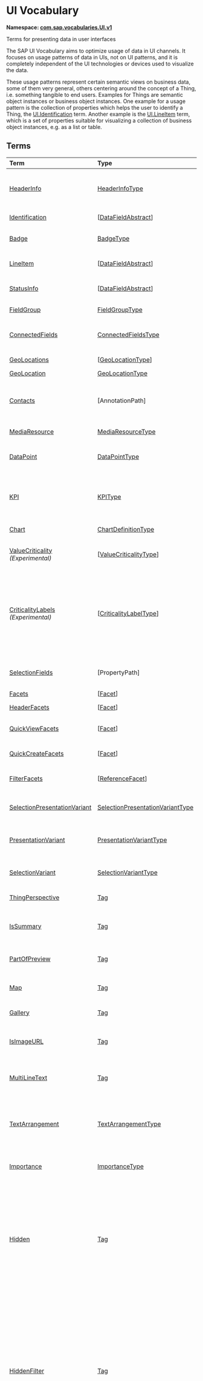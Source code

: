 # UI Vocabulary
**Namespace: [com.sap.vocabularies.UI.v1](UI.xml)**

Terms for presenting data in user interfaces

The SAP UI Vocabulary aims to optimize usage of data in UI channels.
It focuses on usage patterns of data in UIs, not on UI patterns, and it is completely independent of the
UI technologies or devices used to visualize the data.

These usage patterns represent certain semantic views on business data, some of them very general,
others centering around the concept of a Thing, i.e. something tangible to end users.
Examples for Things are semantic object instances or business object instances.
One example for a usage pattern is the collection of properties which helps the user to identify a Thing,
the [UI.Identification](#Identification) term.
Another example is the [UI.LineItem](#LineItem) term, which is a set of properties suitable for visualizing
a collection of business object instances, e.g. as a list or table.


## Terms

Term|Type|Description
:---|:---|:----------
[HeaderInfo](UI.xml#L55)|[HeaderInfoType](#HeaderInfoType)|<a name="HeaderInfo"></a>Information for the header area of an entity representation. HeaderInfo is mandatory for main entity types of the model
[Identification](UI.xml#L106)|\[[DataFieldAbstract](#DataFieldAbstract)\]|<a name="Identification"></a>Collection of fields identifying the object
[Badge](UI.xml#L111)|[BadgeType](#BadgeType)|<a name="Badge"></a>Information usually displayed in the form of a business card
[LineItem](UI.xml#L139)|\[[DataFieldAbstract](#DataFieldAbstract)\]|<a name="LineItem"></a>Collection of data fields for representation in a table or list
[StatusInfo](UI.xml#L144)|\[[DataFieldAbstract](#DataFieldAbstract)\]|<a name="StatusInfo"></a>Collection of data fields describing the status of an entity
[FieldGroup](UI.xml#L149)|[FieldGroupType](#FieldGroupType)|<a name="FieldGroup"></a>Group of fields with an optional label
[ConnectedFields](UI.xml#L163)|[ConnectedFieldsType](#ConnectedFieldsType)|<a name="ConnectedFields"></a>Group of semantically connected fields with a representation template and an optional label ([Example](UI.xml#L166))
[GeoLocations](UI.xml#L232)|\[[GeoLocationType](#GeoLocationType)\]|<a name="GeoLocations"></a>Collection of geographic locations
[GeoLocation](UI.xml#L236)|[GeoLocationType](#GeoLocationType)|<a name="GeoLocation"></a>Geographic location
[Contacts](UI.xml#L256)|\[AnnotationPath\]|<a name="Contacts"></a>Collection of contacts<p>Each collection item MUST reference an annotation of a Communication.Contact</p>
[MediaResource](UI.xml#L263)|[MediaResourceType](#MediaResourceType)|<a name="MediaResource"></a>Properties that describe a media resource
[DataPoint](UI.xml#L317)|[DataPointType](#DataPointType)|<a name="DataPoint"></a>Visualization of a single point of data, typically a number; may also be textual, e.g. a status value
[KPI](UI.xml#L617)|[KPIType](#KPIType)|<a name="KPI"></a>A Key Performance Indicator (KPI) bundles a SelectionVariant and a DataPoint, and provides details for progressive disclosure
[Chart](UI.xml#L672)|[ChartDefinitionType](#ChartDefinitionType)|<a name="Chart"></a>Visualization of multiple data points
[ValueCriticality](UI.xml#L884) *(Experimental)*|\[[ValueCriticalityType](#ValueCriticalityType)\]|<a name="ValueCriticality"></a>Assign criticalities to primitive values. This information can be used for semantic coloring.
[CriticalityLabels](UI.xml#L899) *(Experimental)*|\[[CriticalityLabelType](#CriticalityLabelType)\]|<a name="CriticalityLabels"></a>Assign labels to criticalities. This information can be used for semantic coloring. When applied to a property, a label for a criticality must be provided, if more than one value of the annotated property has been assigned to the same criticality. There must be no more than one label per criticality.
[SelectionFields](UI.xml#L921)|\[PropertyPath\]|<a name="SelectionFields"></a>Properties that might be relevant for filtering a collection of entities of this type
[Facets](UI.xml#L930)|\[[Facet](#Facet)\]|<a name="Facets"></a>Collection of facets
[HeaderFacets](UI.xml#L934)|\[[Facet](#Facet)\]|<a name="HeaderFacets"></a>Facets for additional object header information
[QuickViewFacets](UI.xml#L938)|\[[Facet](#Facet)\]|<a name="QuickViewFacets"></a>Facets that may be used for a quick overview of the object
[QuickCreateFacets](UI.xml#L942)|\[[Facet](#Facet)\]|<a name="QuickCreateFacets"></a>Facets that may be used for a (quick) create of the object
[FilterFacets](UI.xml#L946)|\[[ReferenceFacet](#ReferenceFacet)\]|<a name="FilterFacets"></a>Facets that reference UI.FieldGroup annotations to group filterable fields
[SelectionPresentationVariant](UI.xml#L1010)|[SelectionPresentationVariantType](#SelectionPresentationVariantType)|<a name="SelectionPresentationVariant"></a>A SelectionPresentationVariant bundles a Selection Variant and a Presentation Variant
[PresentationVariant](UI.xml#L1036)|[PresentationVariantType](#PresentationVariantType)|<a name="PresentationVariant"></a>Defines how the result of a queried collection of entities is shaped and how this result is displayed
[SelectionVariant](UI.xml#L1110)|[SelectionVariantType](#SelectionVariantType)|<a name="SelectionVariant"></a>A SelectionVariant denotes a combination of parameters and filters to query the annotated entity set
[ThingPerspective](UI.xml#L1242)|[Tag](https://github.com/oasis-tcs/odata-vocabularies/blob/master/vocabularies/Org.OData.Core.V1.md#Tag)|<a name="ThingPerspective"></a>The annotated term is a Thing Perspective
[IsSummary](UI.xml#L1245)|[Tag](https://github.com/oasis-tcs/odata-vocabularies/blob/master/vocabularies/Org.OData.Core.V1.md#Tag)|<a name="IsSummary"></a>This Facet and all included Facets are the summary of the thing. At most one Facet of a thing can be tagged with this term
[PartOfPreview](UI.xml#L1250)|[Tag](https://github.com/oasis-tcs/odata-vocabularies/blob/master/vocabularies/Org.OData.Core.V1.md#Tag)|<a name="PartOfPreview"></a>This Facet and all included Facets are part of the Thing preview
[Map](UI.xml#L1254)|[Tag](https://github.com/oasis-tcs/odata-vocabularies/blob/master/vocabularies/Org.OData.Core.V1.md#Tag)|<a name="Map"></a>Target MUST reference a UI.GeoLocation, Communication.Address or a collection of these
[Gallery](UI.xml#L1259)|[Tag](https://github.com/oasis-tcs/odata-vocabularies/blob/master/vocabularies/Org.OData.Core.V1.md#Tag)|<a name="Gallery"></a>Target MUST reference a UI.MediaResource
[IsImageURL](UI.xml#L1264)|[Tag](https://github.com/oasis-tcs/odata-vocabularies/blob/master/vocabularies/Org.OData.Core.V1.md#Tag)|<a name="IsImageURL"></a>Properties and terms annotated with this term MUST contain a valid URL referencing an resource with a MIME type image
[MultiLineText](UI.xml#L1270)|[Tag](https://github.com/oasis-tcs/odata-vocabularies/blob/master/vocabularies/Org.OData.Core.V1.md#Tag)|<a name="MultiLineText"></a>Properties annotated with this annotation should be rendered as multi-line text (e.g. text area)
[TextArrangement](UI.xml#L1276)|[TextArrangementType](#TextArrangementType)|<a name="TextArrangement"></a>Describes the arrangement of a code or ID value and its text<p>If used for a single property the Common.Text annotation is annotated</p>
[Importance](UI.xml#L1303)|[ImportanceType](#ImportanceType)|<a name="Importance"></a>Expresses the importance of e.g. a DataField or an annotation
[Hidden](UI.xml#L1318)|[Tag](https://github.com/oasis-tcs/odata-vocabularies/blob/master/vocabularies/Org.OData.Core.V1.md#Tag)|<a name="Hidden"></a>Properties or facets (see UI.Facet) annotated with this term will not be rendered if the annotation evaluates to true.<p>Hidden properties usually carry technical information that is used for application control and is of no direct interest to end users. The annotation value may be an expression to dynamically hide or render the annotated feature.</p>
[HiddenFilter](UI.xml#L1325)|[Tag](https://github.com/oasis-tcs/odata-vocabularies/blob/master/vocabularies/Org.OData.Core.V1.md#Tag)|<a name="HiddenFilter"></a>Properties annotated with this term will not be rendered as filter criteria if the annotation evaluates to true.<p>Properties annotated with `HiddenFilter` are intended as parts of a `$filter` expression that cannot be directly influenced by end users. The properties will be rendered in all other places, e.g. table columns or form fields. This is in contrast to properties annotated with [Hidden](#Hidden) that are not rendered at all.</p>
[DataFieldDefault](UI.xml#L1332)|[DataFieldAbstract](#DataFieldAbstract)|<a name="DataFieldDefault"></a>Default representation of a property as a datafield, e.g. when the property is added as a table column or form field via personalization<p>Only concrete subtypes of [DataFieldAbstract](#DataFieldAbstract) can be used for a DataFieldDefault. For type [DataField](#DataField) and its subtypes the annotation target SHOULD be the same property that is referenced via a path expression in the `Value` of the datafield.</p>
[Criticality](UI.xml#L1512)|[CriticalityType](#CriticalityType)|<a name="Criticality"></a>Service-calculated criticality, alternative to UI.CriticalityCalculation
[CriticalityCalculation](UI.xml#L1516)|[CriticalityCalculationType](#CriticalityCalculationType)|<a name="CriticalityCalculation"></a>Parameters for client-calculated criticality, alternative to UI.Criticality
[OrderBy](UI.xml#L1520) *(Experimental)*|PropertyPath|<a name="OrderBy"></a>Sort by the referenced property instead of by the annotated property<p>Example: annotated property `SizeCode` has string values XS, S, M, L, XL, referenced property SizeOrder has numeric values -2, -1, 0, 1, 2. Numeric ordering by SizeOrder will be more understandable than lexicographic ordering by SizeCode.</p>
[RecommendationState](UI.xml#L1528) *(Experimental)*|[RecommendationStateType](#RecommendationStateType)|<a name="RecommendationState"></a>Indicates whether a field contains or has a recommended value<p>Intelligent systems can help users by recommending input the user may "prefer".</p>
[RecommendationList](UI.xml#L1560) *(Experimental)*|[RecommendationListType](#RecommendationListType)|<a name="RecommendationList"></a>Specifies how to get a list of recommended values for a property or parameter<p>Intelligent systems can help users by recommending input the user may "prefer".</p>

## <a name="HeaderInfoType"></a>[HeaderInfoType](UI.xml#L60)


Property|Type|Description
:-------|:---|:----------
[TypeName](UI.xml#L61)|String|Name of the main entity type
[TypeNamePlural](UI.xml#L65)|String|Plural form of the name of the main entity type
[Title](UI.xml#L69)|[DataFieldAbstract](#DataFieldAbstract)|Title, e.g. for overview pages<p>This can be a [DataField](#DataField) and any of its children, or a [DataFieldForAnnotation](#DataFieldForAnnotation) targeting [ConnectedFields](#ConnectedFields).</p>
[Description](UI.xml#L80)|[DataFieldAbstract](#DataFieldAbstract)|Description, e.g. for overview pages<p>This can be a [DataField](#DataField) and any of its children, or a [DataFieldForAnnotation](#DataFieldForAnnotation) targeting [ConnectedFields](#ConnectedFields).</p>
[ImageUrl](UI.xml#L91)|URL|Image URL for an instance of the entity type. If the property ImageUrl has a valid value, it can be used for the visualization of the instance. If it is not available or not valid the property TypeImageUrl can be used instead.
[TypeImageUrl](UI.xml#L96)|URL|Image URL for the entity type
[Initials](UI.xml#L100) *(Experimental)*|String|Latin letters to be used in case no ImageUrl or TypeImageUrl is present

## <a name="BadgeType"></a>[BadgeType](UI.xml#L115)


Property|Type|Description
:-------|:---|:----------
[HeadLine](UI.xml#L116)|[DataField](#DataField)|Headline
[Title](UI.xml#L119)|[DataField](#DataField)|Title
[ImageUrl](UI.xml#L122)|URL|Image URL for an instance of the entity type. If the property ImageUrl has a valid value, it can be used for the visualization of the instance. If it is not available or not valid the property TypeImageUrl can be used instead.
[TypeImageUrl](UI.xml#L127)|URL|Image URL for the entity type
[MainInfo](UI.xml#L131)|[DataField](#DataField)|Main information on the business card
[SecondaryInfo](UI.xml#L134)|[DataField](#DataField)|Additional information on the business card

## <a name="FieldGroupType"></a>[FieldGroupType](UI.xml#L153)


Property|Type|Description
:-------|:---|:----------
[Label](UI.xml#L154)|String|Label for the field group
[Data](UI.xml#L158)|\[[DataFieldAbstract](#DataFieldAbstract)\]|Collection of data fields

## <a name="ConnectedFieldsType"></a>[ConnectedFieldsType](UI.xml#L191)
Group of semantically connected fields with a representation template and an optional label

Property|Type|Description
:-------|:---|:----------
[Label](UI.xml#L194)|String|Label for the connected fields
[Template](UI.xml#L198)|String|Template for representing the connected fields<p>Template variables are identifiers enclosed in curly braces, e.g. `{MaterialName} - {MaterialClassName}`. The `Data` collection assigns values to the template variables.</p>
[Data](UI.xml#L204)|[Dictionary](https://github.com/oasis-tcs/odata-vocabularies/blob/master/vocabularies/Org.OData.Core.V1.md#Dictionary)|Dictionary of template variables<p>Each template variable used in `Template` must be assigned a value here. The value must be of type [DataFieldAbstract](#DataFieldAbstract)</p>

## <a name="GeoLocationType"></a>[GeoLocationType](UI.xml#L240)
Properties that define a geographic location

Property|Type|Description
:-------|:---|:----------
[Latitude](UI.xml#L242)|Double|Geographic latitude
[Longitude](UI.xml#L245)|Double|Geographic longitude
[Location](UI.xml#L248)|GeographyPoint|A point in a round-earth coordinate system
[Address](UI.xml#L251)|[AddressType](Communication.md#AddressType)|vCard-style address

## <a name="MediaResourceType"></a>[MediaResourceType](UI.xml#L267)


Property|Type|Description
:-------|:---|:----------
[Url](UI.xml#L268)|URL|URL of media resource
[ContentType](UI.xml#L272)|MediaType|Content type, such as application/pdf, video/x-flv, image/jpeg
[ByteSize](UI.xml#L276)|Int64|Resource size in bytes
[ChangedAt](UI.xml#L279)|DateTimeOffset|Date of last change
[Thumbnail](UI.xml#L282)|[ImageType](#ImageType)|Thumbnail image
[Title](UI.xml#L285)|[DataField](#DataField)|Resource title
[Description](UI.xml#L288)|[DataField](#DataField)|Resource description

## <a name="ImageType"></a>[ImageType](UI.xml#L292)


Property|Type|Description
:-------|:---|:----------
[Url](UI.xml#L293)|URL|URL of image
[Width](UI.xml#L297)|String|Width of image
[Height](UI.xml#L300)|String|Height of image

## <a name="DataPointType"></a>[DataPointType](UI.xml#L322)


Property|Type|Description
:-------|:---|:----------
[Title](UI.xml#L323)|String|Title of the data point
[Description](UI.xml#L327)|String|Short description
[LongDescription](UI.xml#L331)|String|Full description
[Value](UI.xml#L335)|PrimitiveType|Numeric value<p> The value is typically provided via a `Path` construct. The path MUST lead to a direct property of the same entity type or a property of a complex property (recursively) of that entity type, navigation segments are not allowed.<br/>It could be annotated with either `UoM.ISOCurrency` or `UoM.Unit`. Percentage values are annotated with `UoM.Unit = '%'`. A renderer should take an optional `Common.Text` annotation into consideration.             </p>
[TargetValue](UI.xml#L347)|PrimitiveType|Target value
[ForecastValue](UI.xml#L350)|PrimitiveType|Forecast value
[MinimumValue](UI.xml#L353)|Decimal|Minimum value (for output rendering)
[MaximumValue](UI.xml#L356)|Decimal|Maximum value (for output rendering)
[ValueFormat](UI.xml#L359)|[NumberFormat](#NumberFormat)|Number format
[Visualization](UI.xml#L362)|[VisualizationType](#VisualizationType)|Preferred visualization
[SampleSize](UI.xml#L365)|PrimitiveType|Sample size used for the determination of the data point; should contain just integer value as Edm.Byte, Edm.SByte, Edm.Intxx, and Edm.Decimal with scale 0.
[ReferencePeriod](UI.xml#L372)|[ReferencePeriod](#ReferencePeriod)|Reference period
[Criticality](UI.xml#L375)|[CriticalityType](#CriticalityType)|Service-calculated criticality, alternative to CriticalityCalculation
[CriticalityLabels](UI.xml#L378)|AnnotationPath|Custom labels for the criticality legend. Annotation path MUST end in UI.CriticalityLabels
[CriticalityRepresentation](UI.xml#L386) *(Experimental)*|[CriticalityRepresentationType](#CriticalityRepresentationType)|Decides if criticality is visualized in addition by means of an icon
[CriticalityCalculation](UI.xml#L390)|[CriticalityCalculationType](#CriticalityCalculationType)|Parameters for client-calculated criticality, alternative to Criticality
[Trend](UI.xml#L393)|[TrendType](#TrendType)|Service-calculated trend, alternative to TrendCalculation
[TrendCalculation](UI.xml#L396)|[TrendCalculationType](#TrendCalculationType)|Parameters for client-calculated trend, alternative to Trend
[Responsible](UI.xml#L399)|[ContactType](Communication.md#ContactType)|Contact person

## <a name="NumberFormat"></a>[NumberFormat](UI.xml#L404)
Describes how to visualise a number

Property|Type|Description
:-------|:---|:----------
[ScaleFactor](UI.xml#L406)|Decimal|Display value in *ScaleFactor* units, e.g. 1000 for k (kilo), 1e6 for M (Mega)
[NumberOfFractionalDigits](UI.xml#L410)|Byte|Number of fractional digits of the scaled value to be visualized

## <a name="VisualizationType"></a>[VisualizationType](UI.xml#L415)


Member|Value|Description
:-----|----:|:----------
[Number](UI.xml#L416)|0|Visualize as a number
[BulletChart](UI.xml#L419)|1|Visualize as bullet chart - requires TargetValue
[Progress](UI.xml#L422)|2|Visualize as progress indicator - requires TargetValue
[Rating](UI.xml#L425)|3|Visualize as partially or completely filled stars/hearts/... - requires TargetValue
[Donut](UI.xml#L429)|4|Visualize as donut, optionally with missing segment - requires TargetValue
[DeltaBulletChart](UI.xml#L432)|5|Visualize as delta bullet chart - requires TargetValue

## <a name="ReferencePeriod"></a>[ReferencePeriod](UI.xml#L437)
Reference period

Property|Type|Description
:-------|:---|:----------
[Description](UI.xml#L439)|String|Short description of the reference period
[Start](UI.xml#L443)|DateTimeOffset|Start of the reference period
[End](UI.xml#L446)|DateTimeOffset|End of the reference period

## <a name="CriticalityType"></a>[CriticalityType](UI.xml#L451)
Criticality of a value or status, represented e.g. via semantic colors (https://experience.sap.com/fiori-design-web/foundation/colors/#semantic-colors)

Member|Value|Description
:-----|----:|:----------
[VeryNegative](UI.xml#L454) *(Experimental)*|-1|Very negative / dark-red status - risk - out of stock - late
[Neutral](UI.xml#L458)|0|Neutral / grey status - inactive - open - in progress
[Negative](UI.xml#L461)|1|Negative / red status - attention - overload - alert
[Critical](UI.xml#L464)|2|Critical / orange status - warning
[Positive](UI.xml#L467)|3|Positive / green status - completed - available - on track - acceptable
[VeryPositive](UI.xml#L470) *(Experimental)*|4|Very positive / blue status - above max stock - excess

## <a name="CriticalityCalculationType"></a>[CriticalityCalculationType](UI.xml#L476): [CriticalityThresholdsType](#CriticalityThresholdsType)
Describes how to calculate the criticality of a value depending on the improvement direction


The calculation is done by comparing a value to the threshold values relevant for the specified improvement direction.

For improvement direction `Target`, the criticality is calculated using both low and high threshold values. It will be
  - Positive if the value is greater than or equal to AcceptanceRangeLowValue and lower than or equal to AcceptanceRangeHighValue
  - Neutral if the value is greater than or equal to ToleranceRangeLowValue and lower than AcceptanceRangeLowValue OR greater than AcceptanceRangeHighValue and lower than or equal to ToleranceRangeHighValue
  - Critical if the value is greater than or equal to DeviationRangeLowValue and lower than ToleranceRangeLowValue OR greater than ToleranceRangeHighValue  and lower than or equal to DeviationRangeHighValue
  - Negative if the value is lower than DeviationRangeLowValue or greater than DeviationRangeHighValue

For improvement direction `Minimize`, the criticality is calculated using the high threshold values. It is
  - Positive if the value is lower than or equal to AcceptanceRangeHighValue
  - Neutral if the value is  greater than AcceptanceRangeHighValue and lower than or equal to ToleranceRangeHighValue
  - Critical if the value is greater than ToleranceRangeHighValue and lower than or equal to DeviationRangeHighValue
  - Negative if the value is greater than DeviationRangeHighValue

For improvement direction `Maximize`, the criticality is calculated using the low threshold values. It is
  - Positive if the value is greater than or equal to AcceptanceRangeLowValue
  - Neutral if the value is less than AcceptanceRangeLowValue and greater than or equal to ToleranceRangeLowValue
  - Critical if the value is lower than ToleranceRangeLowValue and greater than or equal to DeviationRangeLowValue
  - Negative if the value is lower than DeviationRangeLowValue

Thresholds are optional. For unassigned values, defaults are determined in this order:
  - For DeviationRange, an omitted LowValue translates into the smallest possible number (-INF), an omitted HighValue translates into the largest possible number (+INF)
  - For ToleranceRange, an omitted LowValue will be initialized with DeviationRangeLowValue, an omitted HighValue will be initialized with DeviationRangeHighValue
  - For AcceptanceRange, an omitted LowValue will be initialized with ToleranceRangeLowValue, an omitted HighValue will be initialized with ToleranceRangeHighValue
          

Property|Type|Description
:-------|:---|:----------
[*AcceptanceRangeLowValue*](UI.xml#L521)|PrimitiveType|Lowest value that is considered positive
[*AcceptanceRangeHighValue*](UI.xml#L524)|PrimitiveType|Highest value that is considered positive
[*ToleranceRangeLowValue*](UI.xml#L527)|PrimitiveType|Lowest value that is considered neutral
[*ToleranceRangeHighValue*](UI.xml#L530)|PrimitiveType|Highest value that is considered neutral
[*DeviationRangeLowValue*](UI.xml#L533)|PrimitiveType|Lowest value that is considered critical
[*DeviationRangeHighValue*](UI.xml#L536)|PrimitiveType|Highest value that is considered critical
[ImprovementDirection](UI.xml#L507)|[ImprovementDirectionType](#ImprovementDirectionType)|Describes in which direction the value improves
[ConstantThresholds](UI.xml#L510) *(Experimental)*|\[[LevelThresholdsType](#LevelThresholdsType)\]|List of thresholds depending on the aggregation level as a set of constant values<p>Constant thresholds shall only be used in order to refine constant values given for the data point overall (aggregation level with empty collection of property paths), but not if the thresholds are based on other measure elements.</p>

## <a name="CriticalityThresholdsType"></a>[CriticalityThresholdsType](UI.xml#L519)
Thresholds for calculating the criticality of a value

**Derived Types:**
- [CriticalityCalculationType](#CriticalityCalculationType)
- [LevelThresholdsType](#LevelThresholdsType)

Property|Type|Description
:-------|:---|:----------
[AcceptanceRangeLowValue](UI.xml#L521)|PrimitiveType|Lowest value that is considered positive
[AcceptanceRangeHighValue](UI.xml#L524)|PrimitiveType|Highest value that is considered positive
[ToleranceRangeLowValue](UI.xml#L527)|PrimitiveType|Lowest value that is considered neutral
[ToleranceRangeHighValue](UI.xml#L530)|PrimitiveType|Highest value that is considered neutral
[DeviationRangeLowValue](UI.xml#L533)|PrimitiveType|Lowest value that is considered critical
[DeviationRangeHighValue](UI.xml#L536)|PrimitiveType|Highest value that is considered critical

## <a name="ImprovementDirectionType"></a>[ImprovementDirectionType](UI.xml#L541)
Describes which direction of a value change is seen as an improvement

Member|Value|Description
:-----|----:|:----------
[Minimize](UI.xml#L543)|1|Lower is better
[Target](UI.xml#L546)|2|Closer to the target is better
[Maximize](UI.xml#L549)|3|Higher is better

## <a name="LevelThresholdsType"></a>[LevelThresholdsType](UI.xml#L554): [CriticalityThresholdsType](#CriticalityThresholdsType) *(Experimental)*
Thresholds for an aggregation level

Property|Type|Description
:-------|:---|:----------
[*AcceptanceRangeLowValue*](UI.xml#L521)|PrimitiveType|Lowest value that is considered positive
[*AcceptanceRangeHighValue*](UI.xml#L524)|PrimitiveType|Highest value that is considered positive
[*ToleranceRangeLowValue*](UI.xml#L527)|PrimitiveType|Lowest value that is considered neutral
[*ToleranceRangeHighValue*](UI.xml#L530)|PrimitiveType|Highest value that is considered neutral
[*DeviationRangeLowValue*](UI.xml#L533)|PrimitiveType|Lowest value that is considered critical
[*DeviationRangeHighValue*](UI.xml#L536)|PrimitiveType|Highest value that is considered critical
[AggregationLevel](UI.xml#L557)|\[PropertyPath\]|An unordered tuple of dimensions, i.e. properties which are intended to be used for grouping in aggregating requests. In analytical UIs, e.g. an analytical chart, the aggregation level typically corresponds to the visible dimensions.

## <a name="TrendType"></a>[TrendType](UI.xml#L563)
The trend of a value

Member|Value|Description
:-----|----:|:----------
[StrongUp](UI.xml#L565)|1|Value grows strongly
[Up](UI.xml#L568)|2|Value grows
[Sideways](UI.xml#L571)|3|Value does not significantly grow or shrink
[Down](UI.xml#L574)|4|Value shrinks
[StrongDown](UI.xml#L577)|5|Value shrinks strongly

## <a name="TrendCalculationType"></a>[TrendCalculationType](UI.xml#L582)
Describes how to calculate the trend of a value


By default, the calculation is done by comparing the difference between Value and ReferenceValue to the threshold values.
If IsRelativeDifference is set, the difference of Value and ReferenceValue is divided by ReferenceValue and the relative difference is compared.

The trend is
  - StrongUp if the difference is greater than or equal to StrongUpDifference
  - Up if the difference is less than StrongUpDifference and greater than or equal to UpDifference
  - Sideways if the difference  is less than UpDifference and greater than DownDifference
  - Down if the difference is greater than StrongDownDifference and lower than or equal to DownDifference
  - StrongDown if the difference is lower than or equal to StrongDownDifference

Property|Type|Description
:-------|:---|:----------
[ReferenceValue](UI.xml#L596)|PrimitiveType|Reference value for the calculation, e.g. number of sales for the last year
[IsRelativeDifference](UI.xml#L600)|Boolean|Calculate with a relative difference
[UpDifference](UI.xml#L603)|Decimal|Threshold for Up
[StrongUpDifference](UI.xml#L606)|Decimal|Threshold for StrongUp
[DownDifference](UI.xml#L609)|Decimal|Threshold for Down
[StrongDownDifference](UI.xml#L612)|Decimal|Threshold for StrongDown

## <a name="KPIType"></a>[KPIType](UI.xml#L623)


Property|Type|Description
:-------|:---|:----------
[ID](UI.xml#L624)|String|Optional identifier to reference this instance from an external context
[ShortDescription](UI.xml#L629) *(Experimental)*|String|Very short description
[SelectionVariant](UI.xml#L634)|[SelectionVariantType](#SelectionVariantType)|Selection variant, either specified inline or referencing another annotation via Path
[DataPoint](UI.xml#L638)|[DataPointType](#DataPointType)|Data point, either specified inline or referencing another annotation via Path
[AdditionalDataPoints](UI.xml#L642)|\[[DataPointType](#DataPointType)\]|Additional data points, either specified inline or referencing another annotation via Path<p>Additional data points are typically related to the main data point and provide complementing information or could be used for comparisons</p>
[Detail](UI.xml#L648)|[KPIDetailType](#KPIDetailType)|Contains information about KPI details, especially drill-down presentations

## <a name="KPIDetailType"></a>[KPIDetailType](UI.xml#L653)


Property|Type|Description
:-------|:---|:----------
[DefaultPresentationVariant](UI.xml#L654)|[PresentationVariantType](#PresentationVariantType)|Presentation variant, either specified inline or referencing another annotation via Path
[AlternativePresentationVariants](UI.xml#L658)|\[[PresentationVariantType](#PresentationVariantType)\]|A list of alternative presentation variants, either specified inline or referencing another annotation via Path
[SemanticObject](UI.xml#L662)|String|Name of the Semantic Object. If not specified, use Semantic Object annotated at the property referenced in KPI/DataPoint/Value
[Action](UI.xml#L666)|String|Name of the Action on the Semantic Object. If not specified, let user choose which of the available actions to trigger.

## <a name="ChartDefinitionType"></a>[ChartDefinitionType](UI.xml#L676)


Property|Type|Description
:-------|:---|:----------
[Title](UI.xml#L677)|String|Title of the chart
[Description](UI.xml#L681)|String|Short description
[ChartType](UI.xml#L685)|[ChartType](#ChartType)|Chart type
[AxisScaling](UI.xml#L688)|[ChartAxisScalingType](#ChartAxisScalingType)|Describes the scale of the chart value axes
[Measures](UI.xml#L691)|\[PropertyPath\]|Measures of the chart, e.g. size and color in a bubble chart
[MeasureAttributes](UI.xml#L694)|\[[ChartMeasureAttributeType](#ChartMeasureAttributeType)\]|Describes Attributes for Measures. All Measures used in this collection must also be part of the Measures Property.
[Dimensions](UI.xml#L699)|\[PropertyPath\]|Dimensions of the chart, e.g. x- and y-axis of a bubble chart
[DimensionAttributes](UI.xml#L702)|\[[ChartDimensionAttributeType](#ChartDimensionAttributeType)\]|Describes Attributes for Dimensions. All Dimensions used in this collection must also be part of the Dimensions Property.
[Actions](UI.xml#L707)|\[[DataFieldForActionAbstract](#DataFieldForActionAbstract)\]|Available actions

## <a name="ChartType"></a>[ChartType](UI.xml#L712)


Member|Value|Description
:-----|----:|:----------
[Column](UI.xml#L713)|0|
[ColumnStacked](UI.xml#L714)|1|
[ColumnDual](UI.xml#L715)|2|
[ColumnStackedDual](UI.xml#L716)|3|
[ColumnStacked100](UI.xml#L717)|4|
[ColumnStackedDual100](UI.xml#L718)|5|
[Bar](UI.xml#L719)|6|
[BarStacked](UI.xml#L720)|7|
[BarDual](UI.xml#L721)|8|
[BarStackedDual](UI.xml#L722)|9|
[BarStacked100](UI.xml#L723)|10|
[BarStackedDual100](UI.xml#L724)|11|
[Area](UI.xml#L725)|12|
[AreaStacked](UI.xml#L726)|13|
[AreaStacked100](UI.xml#L727)|14|
[HorizontalArea](UI.xml#L728)|15|
[HorizontalAreaStacked](UI.xml#L729)|16|
[HorizontalAreaStacked100](UI.xml#L730)|17|
[Line](UI.xml#L731)|18|
[LineDual](UI.xml#L732)|19|
[Combination](UI.xml#L733)|20|
[CombinationStacked](UI.xml#L734)|21|
[CombinationDual](UI.xml#L735)|22|
[CombinationStackedDual](UI.xml#L736)|23|
[HorizontalCombinationStacked](UI.xml#L737)|24|
[Pie](UI.xml#L738)|25|
[Donut](UI.xml#L739)|26|
[Scatter](UI.xml#L740)|27|
[Bubble](UI.xml#L741)|28|
[Radar](UI.xml#L742)|29|
[HeatMap](UI.xml#L743)|30|
[TreeMap](UI.xml#L744)|31|
[Waterfall](UI.xml#L745)|32|
[Bullet](UI.xml#L746)|33|
[VerticalBullet](UI.xml#L747)|34|
[HorizontalWaterfall](UI.xml#L748)|35|
[HorizontalCombinationDual](UI.xml#L749)|36|
[HorizontalCombinationStackedDual](UI.xml#L750)|37|
[Donut100](UI.xml#L751) *(Experimental)*|38|

## <a name="ChartAxisScalingType"></a>[ChartAxisScalingType](UI.xml#L757)


Property|Type|Description
:-------|:---|:----------
[ScaleBehavior](UI.xml#L758)|[ChartAxisScaleBehaviorType](#ChartAxisScaleBehaviorType)|Scale is fixed or adapts automatically to rendered values
[AutoScaleBehavior](UI.xml#L761)|[ChartAxisAutoScaleBehaviorType](#ChartAxisAutoScaleBehaviorType)|Settings for automatic scaling
[FixedScaleMultipleStackedMeasuresBoundaryValues](UI.xml#L766)|[FixedScaleMultipleStackedMeasuresBoundaryValuesType](#FixedScaleMultipleStackedMeasuresBoundaryValuesType)|Boundary values for fixed scaling of a stacking chart type with multiple measures

## <a name="ChartAxisScaleBehaviorType"></a>[ChartAxisScaleBehaviorType](UI.xml#L772)


Member|Value|Description
:-----|----:|:----------
[AutoScale](UI.xml#L773)|0|Value axes scale automatically
[FixedScale](UI.xml#L776)|1|Fixed minimum and maximum values are applied, which are derived from the @UI.MeasureAttributes.DataPoint/MinimumValue and .../MaximumValue annotation by default. For stacking chart types with multiple measures, they are taken from ChartAxisScalingType/FixedScaleMultipleStackedMeasuresBoundaryValues.

## <a name="ChartAxisAutoScaleBehaviorType"></a>[ChartAxisAutoScaleBehaviorType](UI.xml#L785)


Property|Type|Description
:-------|:---|:----------
[ZeroAlwaysVisible](UI.xml#L786)|Boolean|Forces the value axis to always display the zero value
[DataScope](UI.xml#L789)|[ChartAxisAutoScaleDataScopeType](#ChartAxisAutoScaleDataScopeType)|Determines the automatic scaling

## <a name="ChartAxisAutoScaleDataScopeType"></a>[ChartAxisAutoScaleDataScopeType](UI.xml#L794)


Member|Value|Description
:-----|----:|:----------
[DataSet](UI.xml#L795)|0|Minimum and maximum axes values are determined from the entire data set
[VisibleData](UI.xml#L798)|1|Minimum and maximum axes values are determined from the currently visible data. Scrolling will change the scale.

## <a name="FixedScaleMultipleStackedMeasuresBoundaryValuesType"></a>[FixedScaleMultipleStackedMeasuresBoundaryValuesType](UI.xml#L804)


Property|Type|Description
:-------|:---|:----------
[MinimumValue](UI.xml#L805)|Decimal|Minimum value on value axes
[MaximumValue](UI.xml#L808)|Decimal|Maximum value on value axes

## <a name="ChartDimensionAttributeType"></a>[ChartDimensionAttributeType](UI.xml#L813)


Property|Type|Description
:-------|:---|:----------
[Dimension](UI.xml#L814)|PropertyPath|
[Role](UI.xml#L815)|[ChartDimensionRoleType](#ChartDimensionRoleType)|
[HierarchyLevel](UI.xml#L816) *(Experimental)*|Int32|For a dimension with a hierarchy, members are selected from this level. The root node of the hierarchy is at level 0.
[ValuesForSequentialColorLevels](UI.xml#L821) *(Experimental)*|\[String\]|All values in this collection should be assigned to levels of the same color.
[EmphasizedValues](UI.xml#L826) *(Experimental)*|\[String\]|All values in this collection should be emphasized.
[EmphasisLabels](UI.xml#L830) *(Experimental)*|[EmphasisLabelType](#EmphasisLabelType)|Assign a label to values with an emphasized representation. This is required, if more than one emphasized value has been specified.

## <a name="ChartMeasureAttributeType"></a>[ChartMeasureAttributeType](UI.xml#L837)


Property|Type|Description
:-------|:---|:----------
[Measure](UI.xml#L846)|PropertyPath|
[Role](UI.xml#L847)|[ChartMeasureRoleType](#ChartMeasureRoleType)|
[DataPoint](UI.xml#L848)|AnnotationPath|Annotation path MUST end in @UI.DataPoint and the data point's Value MUST be the same property as in Measure
[UseSequentialColorLevels](UI.xml#L857) *(Experimental)*|Boolean|All measures for which this setting is true should be assigned to levels of the same color.

## <a name="ChartDimensionRoleType"></a>[ChartDimensionRoleType](UI.xml#L864)


Member|Value|Description
:-----|----:|:----------
[Category](UI.xml#L865)|0|
[Series](UI.xml#L866)|1|
[Category2](UI.xml#L867)|2|

## <a name="ChartMeasureRoleType"></a>[ChartMeasureRoleType](UI.xml#L870)


Member|Value|Description
:-----|----:|:----------
[Axis1](UI.xml#L871)|0|
[Axis2](UI.xml#L872)|1|
[Axis3](UI.xml#L873)|2|

## <a name="EmphasisLabelType"></a>[EmphasisLabelType](UI.xml#L876) *(Experimental)*
Assigns a label to the set of emphasized values and optionally also for non-emphasized values. This information can be used for semantic coloring.

Property|Type|Description
:-------|:---|:----------
[EmphasizedValuesLabel](UI.xml#L880)|String|
[NonEmphasizedValuesLabel](UI.xml#L881)|String|

## <a name="ValueCriticalityType"></a>[ValueCriticalityType](UI.xml#L889) *(Experimental)*
Assigns a fixed criticality to a primitive value. This information can be used for semantic coloring.

Property|Type|Description
:-------|:---|:----------
[Value](UI.xml#L893)|PrimitiveType|MUST be a fixed value of primitive type
[Criticality](UI.xml#L896)|[CriticalityType](#CriticalityType)|

## <a name="CriticalityLabelType"></a>[CriticalityLabelType](UI.xml#L910) *(Experimental)*
Assigns a label to a criticality. This information can be used for semantic coloring.

Property|Type|Description
:-------|:---|:----------
[Criticality](UI.xml#L914)|[CriticalityType](#CriticalityType)|
[Label](UI.xml#L915)|String|Criticality label

## <a name="Facet"></a>[*Facet*](UI.xml#L950)
Abstract base type for facets

**Derived Types:**
- [CollectionFacet](#CollectionFacet)
- [ReferenceFacet](#ReferenceFacet)
- [ReferenceURLFacet](#ReferenceURLFacet)

Property|Type|Description
:-------|:---|:----------
[Label](UI.xml#L952)|String|Facet label
[ID](UI.xml#L956)|String|Unique identifier of a facet. ID should be stable, as long as the perceived semantics of the facet is unchanged.

## <a name="CollectionFacet"></a>[CollectionFacet](UI.xml#L961): [Facet](#Facet)
Collection of facets

Property|Type|Description
:-------|:---|:----------
[*Label*](UI.xml#L952)|String|Facet label
[*ID*](UI.xml#L956)|String|Unique identifier of a facet. ID should be stable, as long as the perceived semantics of the facet is unchanged.
[Facets](UI.xml#L963)|\[[Facet](#Facet)\]|Nested facets. An empty collection may be used as a placeholder for content added via extension points.

## <a name="ReferenceFacet"></a>[ReferenceFacet](UI.xml#L968): [Facet](#Facet)
Facet that refers to a thing perspective, e.g. LineItem

Property|Type|Description
:-------|:---|:----------
[*Label*](UI.xml#L952)|String|Facet label
[*ID*](UI.xml#L956)|String|Unique identifier of a facet. ID should be stable, as long as the perceived semantics of the facet is unchanged.
[Target](UI.xml#L970)|AnnotationPath|Referenced information: Communication.Contact, Communication.Address, or a term that is tagged with UI.ThingPerspective, e.g. UI.StatusInfo, UI.LineItem, UI.Identification, UI.FieldGroup, UI.Badge

## <a name="ReferenceURLFacet"></a>[ReferenceURLFacet](UI.xml#L997): [Facet](#Facet)
Facet that refers to a URL

Property|Type|Description
:-------|:---|:----------
[*Label*](UI.xml#L952)|String|Facet label
[*ID*](UI.xml#L956)|String|Unique identifier of a facet. ID should be stable, as long as the perceived semantics of the facet is unchanged.
[Url](UI.xml#L999)|URL|URL of referenced information
[UrlContentType](UI.xml#L1003)|MediaType|Media type of referenced information

## <a name="SelectionPresentationVariantType"></a>[SelectionPresentationVariantType](UI.xml#L1016)


Property|Type|Description
:-------|:---|:----------
[ID](UI.xml#L1017)|String|Optional identifier to reference this variant from an external context
[Text](UI.xml#L1022)|String|Name of the bundling variant
[SelectionVariant](UI.xml#L1026)|[SelectionVariantType](#SelectionVariantType)|Selection variant, either specified inline or referencing another annotation via Path
[PresentationVariant](UI.xml#L1030)|[PresentationVariantType](#PresentationVariantType)|Presentation variant, either specified inline or referencing another annotation via Path

## <a name="PresentationVariantType"></a>[PresentationVariantType](UI.xml#L1042)


Property|Type|Description
:-------|:---|:----------
[ID](UI.xml#L1043)|String|Optional identifier to reference this variant from an external context
[Text](UI.xml#L1046)|String|Name of the presentation variant
[MaxItems](UI.xml#L1050)|Int32|Maximum number of items that should be included in the result
[SortOrder](UI.xml#L1053)|\[[SortOrderType](Common.md#SortOrderType)\]|Collection can be provided inline or as a reference to a Common.SortOrder annotation via Path
[GroupBy](UI.xml#L1057)|\[PropertyPath\]|Sequence of groupable properties p1, p2, ... defining how the result is composed of instances representing groups, one for each combination of value properties in the queried collection. The sequence specifies a certain level of aggregation for the queried collection, and every group instance will provide aggregated values for properties that are aggregatable. Moreover, the series of sub-sequences (p1), (p1, p2), ... forms a leveled hierarchy, which may become relevant in combination with `InitialExpansionLevel`.
[TotalBy](UI.xml#L1066)|\[PropertyPath\]|Sub-sequence q1, q2, ... of properties p1, p2, ... specified in GroupBy. With this, additional levels of aggregation are requested in addition to the most granular level defined by GroupBy: Every element in the series of sub-sequences (q1), (q1, q2), ... introduces an additional aggregation level included in the result.
[Total](UI.xml#L1073)|\[PropertyPath\]|Aggregatable properties for which aggregated values should be provided for the additional aggregation levels specified in TotalBy.
[IncludeGrandTotal](UI.xml#L1078)|Boolean|Result should include a grand total for the properties specified in Total
[InitialExpansionLevel](UI.xml#L1081)|Int32|Level up to which the hierarchy defined for the queried collection should be expanded initially. The hierarchy may be implicitly imposed by the sequence of the GroupBy, or by an explicit hierarchy annotation.
[Visualizations](UI.xml#L1087)|\[AnnotationPath\]|Lists available visualization types. Currently supported types are `UI.LineItem`, `UI.Chart`, and `UI.DataPoint`. For each type, no more than a single annotation is meaningful. Multiple instances of the same visualization type shall be modeled with different presentation variants. A reference to `UI.Lineitem` should always be part of the collection (least common denominator for renderers). The first entry of the collection is the default visualization.
[RequestAtLeast](UI.xml#L1097)|\[PropertyPath\]|Properties that should always be included in the result of the queried collection
[SelectionFields](UI.xml#L1101) *(Experimental)*|\[PropertyPath\]|Properties that should be presented for filtering a collection of entities. Can be provided inline or as a reference to a `UI.SelectionFields` annotation via Path.

## <a name="SelectionVariantType"></a>[SelectionVariantType](UI.xml#L1115)


Property|Type|Description
:-------|:---|:----------
[ID](UI.xml#L1116)|String|May contain identifier to reference this instance from an external context
[Text](UI.xml#L1121)|String|Name of the selection variant
[Parameters](UI.xml#L1125)|\[[ParameterAbstract](#ParameterAbstract)\]|Parameters of the selection variant
[FilterExpression](UI.xml#L1128)|String|Filter string for query part of URL, without `$filter=`
[SelectOptions](UI.xml#L1133)|\[[SelectOptionType](#SelectOptionType)\]|ABAP Select Options Pattern

## <a name="ParameterAbstract"></a>[*ParameterAbstract*](UI.xml#L1140)
Key property of a parameter entity type

**Derived Types:**
- [Parameter](#Parameter)
- [IntervalParameter](#IntervalParameter)

## <a name="Parameter"></a>[Parameter](UI.xml#L1143): [ParameterAbstract](#ParameterAbstract)
Single-valued parameter

Property|Type|Description
:-------|:---|:----------
[PropertyName](UI.xml#L1145)|PropertyPath|Path to a key property of a parameter entity type
[PropertyValue](UI.xml#L1148)|PrimitiveType|Value for the key property

## <a name="IntervalParameter"></a>[IntervalParameter](UI.xml#L1152): [ParameterAbstract](#ParameterAbstract)
Interval parameter formed with a 'from' and a 'to' property

Property|Type|Description
:-------|:---|:----------
[PropertyNameFrom](UI.xml#L1154)|PropertyPath|Path to the 'from' property of a parameter entity type
[PropertyValueFrom](UI.xml#L1157)|PrimitiveType|Value for the 'from' property
[PropertyNameTo](UI.xml#L1160)|PropertyPath|Path to the 'to' property of a parameter entity type
[PropertyValueTo](UI.xml#L1163)|PrimitiveType|Value for the 'to' property

## <a name="SelectOptionType"></a>[SelectOptionType](UI.xml#L1168)
List of value ranges for a single property

Property|Type|Description
:-------|:---|:----------
[PropertyName](UI.xml#L1170)|PropertyPath|Path to the property
[Ranges](UI.xml#L1173)|\[[SelectionRangeType](#SelectionRangeType)\]|List of value ranges

## <a name="SelectionRangeType"></a>[SelectionRangeType](UI.xml#L1178)
Value range. If the range option only requires a single value, the value must be in the property Low

Property|Type|Description
:-------|:---|:----------
[Sign](UI.xml#L1182)|[SelectionRangeSignType](#SelectionRangeSignType)|Include or exclude values
[Option](UI.xml#L1185)|[SelectionRangeOptionType](#SelectionRangeOptionType)|Comparison operator
[Low](UI.xml#L1188)|PrimitiveType|Single value or lower interval boundary
[High](UI.xml#L1191)|PrimitiveType|Upper interval boundary

## <a name="SelectionRangeSignType"></a>[SelectionRangeSignType](UI.xml#L1196)


Member|Value|Description
:-----|----:|:----------
[I](UI.xml#L1197)|0|Inclusive
[E](UI.xml#L1200)|1|Exclusive

## <a name="SelectionRangeOptionType"></a>[SelectionRangeOptionType](UI.xml#L1205)
Comparison operator

Member|Value|Description
:-----|----:|:----------
[EQ](UI.xml#L1207)|0|Equal to
[BT](UI.xml#L1210)|1|Between
[CP](UI.xml#L1213)|2|Contains pattern
[LE](UI.xml#L1216)|3|Less than or equal to
[GE](UI.xml#L1219)|4|Greater than or equal to
[NE](UI.xml#L1222)|5|Not equal to
[NB](UI.xml#L1225)|6|Not between
[NP](UI.xml#L1228)|7|Does not contain pattern
[GT](UI.xml#L1231)|8|Greater than
[LT](UI.xml#L1234)|9|Less than

## <a name="TextArrangementType"></a>[TextArrangementType](UI.xml#L1280)


Member|Value|Description
:-----|----:|:----------
[TextFirst](UI.xml#L1281)|0|Text is first, followed by the code/ID (e.g. in parentheses)
[TextLast](UI.xml#L1284)|1|Code/ID is first, followed by the text (e.g. separated by a dash)
[TextSeparate](UI.xml#L1287)|2|Code/ID and text are represented separately
[TextOnly](UI.xml#L1290)|3|Only text is represented, code/ID is hidden (e.g. for UUIDs)

## <a name="ImportanceType"></a>[ImportanceType](UI.xml#L1306)


Member|Value|Description
:-----|----:|:----------
[High](UI.xml#L1307)|0|High importance
[Medium](UI.xml#L1310)|1|Medium importance
[Low](UI.xml#L1313)|2|Low importance

## <a name="DataFieldAbstract"></a>[*DataFieldAbstract*](UI.xml#L1339)
Elementary building block that represents a piece of data and/or allows triggering an action

**Derived Types:**
- [DataFieldForAnnotation](#DataFieldForAnnotation)
- *[DataFieldForActionAbstract](#DataFieldForActionAbstract)*
  - [DataFieldForAction](#DataFieldForAction)
  - [DataFieldForIntentBasedNavigation](#DataFieldForIntentBasedNavigation)
- [DataField](#DataField)
  - [DataFieldWithAction](#DataFieldWithAction)
  - [DataFieldWithIntentBasedNavigation](#DataFieldWithIntentBasedNavigation)
  - [DataFieldWithNavigationPath](#DataFieldWithNavigationPath)
  - [DataFieldWithUrl](#DataFieldWithUrl)

Property|Type|Description
:-------|:---|:----------
[Label](UI.xml#L1348)|String|A short, human-readable text suitable for labels and captions in UIs
[Criticality](UI.xml#L1352)|[CriticalityType](#CriticalityType)|Criticality of the data field value
[CriticalityRepresentation](UI.xml#L1355)|[CriticalityRepresentationType](#CriticalityRepresentationType)|Decides if criticality is visualized in addition by means of an icon
[IconUrl](UI.xml#L1358)|URL|Optional icon

## <a name="CriticalityRepresentationType"></a>[CriticalityRepresentationType](UI.xml#L1364)


Member|Value|Description
:-----|----:|:----------
[WithIcon](UI.xml#L1365)|0|Criticality is represented with an icon
[WithoutIcon](UI.xml#L1368)|1|Criticality is represented without icon, e.g. only via text color

## <a name="DataFieldForAnnotation"></a>[DataFieldForAnnotation](UI.xml#L1373): [DataFieldAbstract](#DataFieldAbstract)
A structured piece of data described by an annotation

Property|Type|Description
:-------|:---|:----------
[*Label*](UI.xml#L1348)|String|A short, human-readable text suitable for labels and captions in UIs
[*Criticality*](UI.xml#L1352)|[CriticalityType](#CriticalityType)|Criticality of the data field value
[*CriticalityRepresentation*](UI.xml#L1355)|[CriticalityRepresentationType](#CriticalityRepresentationType)|Decides if criticality is visualized in addition by means of an icon
[*IconUrl*](UI.xml#L1358)|URL|Optional icon
[Target](UI.xml#L1375)|AnnotationPath|Target MUST reference an annotation of terms Communication.Contact, Communication.Address, UI.DataPoint, UI.Chart, UI.FieldGroup, or UI.ConnectedFields

## <a name="DataFieldForActionAbstract"></a>[*DataFieldForActionAbstract*](UI.xml#L1391): [DataFieldAbstract](#DataFieldAbstract)
Triggers an action

**Derived Types:**
- [DataFieldForAction](#DataFieldForAction)
- [DataFieldForIntentBasedNavigation](#DataFieldForIntentBasedNavigation)

Property|Type|Description
:-------|:---|:----------
[*Label*](UI.xml#L1348)|String|A short, human-readable text suitable for labels and captions in UIs
[*Criticality*](UI.xml#L1352)|[CriticalityType](#CriticalityType)|Criticality of the data field value
[*CriticalityRepresentation*](UI.xml#L1355)|[CriticalityRepresentationType](#CriticalityRepresentationType)|Decides if criticality is visualized in addition by means of an icon
[*IconUrl*](UI.xml#L1358)|URL|Optional icon
[Inline](UI.xml#L1393)|Boolean|Action should be placed close to (or even inside) the visualized term
[Determining](UI.xml#L1396)|Boolean|Determines whether the action completes a process step (e.g. approve, reject).

## <a name="DataFieldForAction"></a>[DataFieldForAction](UI.xml#L1402): [DataFieldForActionAbstract](#DataFieldForActionAbstract)
Triggers an OData action

The action is NOT tied to a data value (in contrast to [DataFieldWithAction](#DataFieldWithAction)).

Property|Type|Description
:-------|:---|:----------
[*Label*](UI.xml#L1348)|String|A short, human-readable text suitable for labels and captions in UIs
[*Criticality*](UI.xml#L1352)|[CriticalityType](#CriticalityType)|Criticality of the data field value
[*CriticalityRepresentation*](UI.xml#L1355)|[CriticalityRepresentationType](#CriticalityRepresentationType)|Decides if criticality is visualized in addition by means of an icon
[*IconUrl*](UI.xml#L1358)|URL|Optional icon
[*Inline*](UI.xml#L1393)|Boolean|Action should be placed close to (or even inside) the visualized term
[*Determining*](UI.xml#L1396)|Boolean|Determines whether the action completes a process step (e.g. approve, reject).
[Action](UI.xml#L1406)|[QualifiedName](Common.md#QualifiedName)|Qualified name of an Action, Function, ActionImport or FunctionImport in scope
[InvocationGrouping](UI.xml#L1410)|[OperationGroupingType](#OperationGroupingType)|Expresses how invocations of this action on multiple instances should be grouped

## <a name="OperationGroupingType"></a>[OperationGroupingType](UI.xml#L1415)


Member|Value|Description
:-----|----:|:----------
[Isolated](UI.xml#L1416)|0|Invoke each action in isolation from other actions
[ChangeSet](UI.xml#L1419)|1|Group all actions into a single change set

## <a name="DataFieldForIntentBasedNavigation"></a>[DataFieldForIntentBasedNavigation](UI.xml#L1424): [DataFieldForActionAbstract](#DataFieldForActionAbstract)
Triggers intent-based UI navigation

The navigation intent is is expressed as a Semantic Object and optionally an Action on that object.

It is NOT tied to a data value (in contrast to [DataFieldWithIntentBasedNavigation](#DataFieldWithIntentBasedNavigation))."

Property|Type|Description
:-------|:---|:----------
[*Label*](UI.xml#L1348)|String|A short, human-readable text suitable for labels and captions in UIs
[*Criticality*](UI.xml#L1352)|[CriticalityType](#CriticalityType)|Criticality of the data field value
[*CriticalityRepresentation*](UI.xml#L1355)|[CriticalityRepresentationType](#CriticalityRepresentationType)|Decides if criticality is visualized in addition by means of an icon
[*IconUrl*](UI.xml#L1358)|URL|Optional icon
[*Inline*](UI.xml#L1393)|Boolean|Action should be placed close to (or even inside) the visualized term
[*Determining*](UI.xml#L1396)|Boolean|Determines whether the action completes a process step (e.g. approve, reject).
[SemanticObject](UI.xml#L1431)|String|Name of the Semantic Object
[Action](UI.xml#L1434)|String|Name of the Action on the Semantic Object. If not specified, let user choose which of the available actions to trigger.
[RequiresContext](UI.xml#L1438)|Boolean|Determines whether a context needs to be passed to the target of this navigation.

## <a name="DataField"></a>[DataField](UI.xml#L1444): [DataFieldAbstract](#DataFieldAbstract)
A piece of data

**Derived Types:**
- [DataFieldWithAction](#DataFieldWithAction)
- [DataFieldWithIntentBasedNavigation](#DataFieldWithIntentBasedNavigation)
- [DataFieldWithNavigationPath](#DataFieldWithNavigationPath)
- [DataFieldWithUrl](#DataFieldWithUrl)

Property|Type|Description
:-------|:---|:----------
[*Label*](UI.xml#L1348)|String|A short, human-readable text suitable for labels and captions in UIs
[*Criticality*](UI.xml#L1352)|[CriticalityType](#CriticalityType)|Criticality of the data field value
[*CriticalityRepresentation*](UI.xml#L1355)|[CriticalityRepresentationType](#CriticalityRepresentationType)|Decides if criticality is visualized in addition by means of an icon
[*IconUrl*](UI.xml#L1358)|URL|Optional icon
[Value](UI.xml#L1456)|PrimitiveType|The data field's value

## <a name="DataFieldWithAction"></a>[DataFieldWithAction](UI.xml#L1462): [DataField](#DataField)
A piece of data that allows triggering an OData action

The action is tied to a data value which should be rendered as a hyperlink. This is in contrast to [DataFieldForAction](#DataFieldForAction)) which is not tied to a specific data value.

Property|Type|Description
:-------|:---|:----------
[*Label*](UI.xml#L1348)|String|A short, human-readable text suitable for labels and captions in UIs
[*Criticality*](UI.xml#L1352)|[CriticalityType](#CriticalityType)|Criticality of the data field value
[*CriticalityRepresentation*](UI.xml#L1355)|[CriticalityRepresentationType](#CriticalityRepresentationType)|Decides if criticality is visualized in addition by means of an icon
[*IconUrl*](UI.xml#L1358)|URL|Optional icon
[*Value*](UI.xml#L1456)|PrimitiveType|The data field's value
[Action](UI.xml#L1466)|[QualifiedName](Common.md#QualifiedName)|Qualified name of an Action, Function, ActionImport or FunctionImport in scope

## <a name="DataFieldWithIntentBasedNavigation"></a>[DataFieldWithIntentBasedNavigation](UI.xml#L1472): [DataField](#DataField)
A piece of data that allows triggering intent-based UI navigation

The navigation intent is is expressed as a Semantic Object and optionally an Action on that object.

It is tied to a data value which should be rendered as a hyperlink.
This is in contrast to [DataFieldForIntentBasedNavigation](#DataFieldForIntentBasedNavigation) which is not tied to a specific data value.

Property|Type|Description
:-------|:---|:----------
[*Label*](UI.xml#L1348)|String|A short, human-readable text suitable for labels and captions in UIs
[*Criticality*](UI.xml#L1352)|[CriticalityType](#CriticalityType)|Criticality of the data field value
[*CriticalityRepresentation*](UI.xml#L1355)|[CriticalityRepresentationType](#CriticalityRepresentationType)|Decides if criticality is visualized in addition by means of an icon
[*IconUrl*](UI.xml#L1358)|URL|Optional icon
[*Value*](UI.xml#L1456)|PrimitiveType|The data field's value
[SemanticObject](UI.xml#L1480)|String|Name of the Semantic Object
[Action](UI.xml#L1483)|String|Name of the Action on the Semantic Object. If not specified, let user choose which of the available actions to trigger.

## <a name="DataFieldWithNavigationPath"></a>[DataFieldWithNavigationPath](UI.xml#L1489): [DataField](#DataField)
A piece of data that allows navigating to related data

It should be rendered as a hyperlink

Property|Type|Description
:-------|:---|:----------
[*Label*](UI.xml#L1348)|String|A short, human-readable text suitable for labels and captions in UIs
[*Criticality*](UI.xml#L1352)|[CriticalityType](#CriticalityType)|Criticality of the data field value
[*CriticalityRepresentation*](UI.xml#L1355)|[CriticalityRepresentationType](#CriticalityRepresentationType)|Decides if criticality is visualized in addition by means of an icon
[*IconUrl*](UI.xml#L1358)|URL|Optional icon
[*Value*](UI.xml#L1456)|PrimitiveType|The data field's value
[Target](UI.xml#L1492)|NavigationPropertyPath|Contains either a navigation property or a term cast, where term is of type Edm.EntityType or a concrete entity type or a collection of these types

## <a name="DataFieldWithUrl"></a>[DataFieldWithUrl](UI.xml#L1499): [DataField](#DataField)
A piece of data that allows navigating to other information on the Web

It should be rendered as a hyperlink

Property|Type|Description
:-------|:---|:----------
[*Label*](UI.xml#L1348)|String|A short, human-readable text suitable for labels and captions in UIs
[*Criticality*](UI.xml#L1352)|[CriticalityType](#CriticalityType)|Criticality of the data field value
[*CriticalityRepresentation*](UI.xml#L1355)|[CriticalityRepresentationType](#CriticalityRepresentationType)|Decides if criticality is visualized in addition by means of an icon
[*IconUrl*](UI.xml#L1358)|URL|Optional icon
[*Value*](UI.xml#L1456)|PrimitiveType|The data field's value
[Url](UI.xml#L1502)|URL|Target of the hyperlink
[UrlContentType](UI.xml#L1506)|MediaType|Media type of the hyperlink target, e.g. `video/mp4`

## <a name="RecommendationStateType"></a>[RecommendationStateType](UI.xml#L1536) *(Experimental)*
**Type:** Byte

Indicates whether a field contains or has a recommended value

Editable fields for which a recommendation has been pre-filled or that have recommendations that differ from existing human input need to be highlighted.

Allowed Value|Description
:------------|:----------
[0](UI.xml#L1544)|regular - with human or default input, no recommendation
[1](UI.xml#L1548)|highlighted - without human input and with recommendation
[2](UI.xml#L1552)|warning - with human or default input and with recommendation

## <a name="RecommendationListType"></a>[RecommendationListType](UI.xml#L1569) *(Experimental)*
Reference to a recommendation list

A recommendation consists of one or more values for editable fields plus a rank between 0.0 and 9.9, with 9.9 being the best recommendation.

Property|Type|Description
:-------|:---|:----------
[CollectionPath](UI.xml#L1575)|String|Resource path of a collection of recommended values
[RankProperty](UI.xml#L1578)|String|Name of the property within the collection of recommended values that describes the rank of the recommendation
[Binding](UI.xml#L1582)|\[[RecommendationBinding](#RecommendationBinding)\]|List of pairs of a local property and recommended value property

## <a name="RecommendationBinding"></a>[RecommendationBinding](UI.xml#L1587) *(Experimental)*


Property|Type|Description
:-------|:---|:----------
[LocalDataProperty](UI.xml#L1589)|PropertyPath|Path to editable property for which recommended values exist
[ValueListProperty](UI.xml#L1592)|String|Path to property in the collection of recommended values. Format is identical to PropertyPath annotations.
